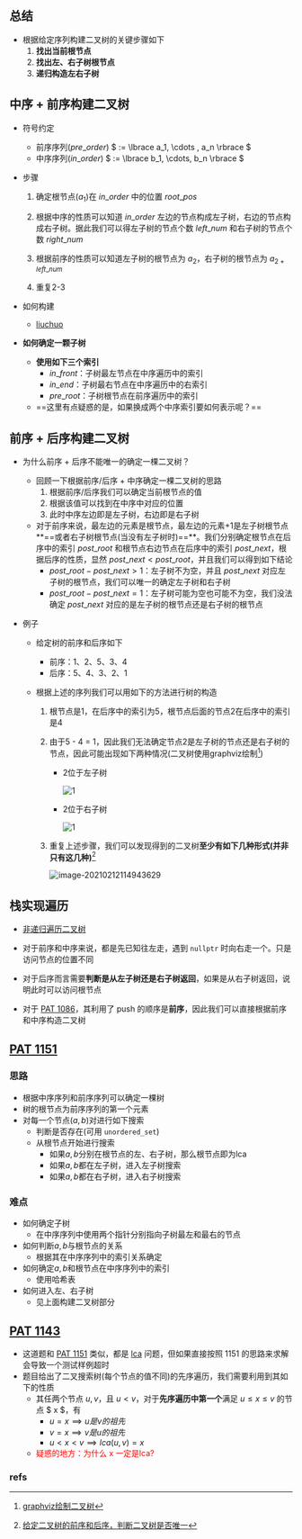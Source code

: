 ## 总结

- 根据给定序列构建二叉树的关键步骤如下
  1. **找出当前根节点**
  2. **找出左、右子树根节点**
  3. **递归构造左右子树**

## 中序 + 前序构建二叉树

- 符号约定
  
  - 前序序列($pre\_order$) $ := \lbrace a_1, \cdots , a_n \rbrace $
  - 中序序列($in\_order$) $ := \lbrace b_1, \cdots, b_n \rbrace $

- 步骤
  
  1. 确定根节点($a_1$)在 $in\_order$ 中的位置 $root\_pos$
  
  2. 根据中序的性质可以知道 $in\_order$ 左边的节点构成左子树，右边的节点构成右子树。据此我们可以得左子树的节点个数 $left\_num$ 和右子树的节点个数 $right\_num$
  
  3. 根据前序的性质可以知道左子树的根节点为 $a_2$，右子树的根节点为 $a_{2+left\_num}$
  
  4. 重复2-3

- 如何构建
  
  - [liuchuo](https://www.liuchuo.net/archives/2087)

- **如何确定一颗子树**
  
  - **使用如下三个索引**
    - $in\_front$：子树最左节点在中序遍历中的索引
    - $in\_end$：子树最右节点在中序遍历中的右索引
    - $pre\_root$：子树根节点在前序遍历中的索引
  - ==这里有点疑惑的是，如果换成两个中序索引要如何表示呢？==

## 前序 + 后序构建二叉树

- 为什么前序 + 后序不能唯一的确定一棵二叉树？
  
  - 回顾一下根据前序/后序 + 中序确定一棵二叉树的思路
    1. 根据前序/后序我们可以确定当前根节点的值
    2. 根据该值可以找到在中序中对应的位置
    3. 此时中序左边即是左子树，右边即是右子树
  - 对于前序来说，最左边的元素是根节点，最左边的元素+1是左子树根节点**==或者右子树根节点(当没有左子树时)==**。我们分别确定根节点在后序中的索引 $post\_root$ 和根节点右边节点在后序中的索引 $post\_next$，根据后序的性质，显然 $post\_next < post\_root$，并且我们可以得到如下结论
    - $post\_root - post\_next > 1$：左子树不为空，并且 $post\_next$ 对应左子树的根节点，我们可以唯一的确定左子树和右子树
    - $post\_root - post\_next = 1$：左子树可能为空也可能不为空，我们没法确定 $post\_next$ 对应的是左子树的根节点还是右子树的根节点

- 例子
  
  - 给定树的前序和后序如下
    
    - 前序：1、2、5、3、4
    - 后序：5、4、3、2、1
  
  - 根据上述的序列我们可以用如下的方法进行树的构造
    
    1. 根节点是1，在后序中的索引为5，根节点后面的节点2在后序中的索引是4
    
    2. 由于5 - 4 = 1，因此我们无法确定节点2是左子树的节点还是右子树的节点，因此可能出现如下两种情况(二叉树使用graphviz绘制[^2])
       
       - 2位于左子树
         
         ![1](binary-tree.assets/1.png)
       
       - 2位于右子树
         
         ![1](binary-tree.assets/1-1613101582872.png)
    
    3. 重复上述步骤，我们可以发现得到的二叉树**至少有如下几种形式(并非只有这几种)**[^1]
       
       ![image-20210212114943629](binary-tree.assets/image-20210212114943629.png)

## 栈实现遍历

- [非递归遍历二叉树](https://www.jianshu.com/p/2c1aad1448f7)

- 对于前序和中序来说，都是先已知往左走，遇到 `nullptr` 时向右走一个。只是访问节点的位置不同

- 对于后序而言需要**判断是从左子树还是右子树返回**，如果是从右子树返回，说明此时可以访问根节点

- 对于 [PAT 1086](https://pintia.cn/problem-sets/994805342720868352/problems/994805380754817024)，其利用了 push 的顺序是**前序**，因此我们可以直接根据前序和中序构造二叉树

## [PAT 1151](https://pintia.cn/problem-sets/994805342720868352/problems/1038430130011897856)

### 思路

- 根据中序序列和前序序列可以确定一棵树
- 树的根节点为前序序列的第一个元素
- 对每一个节点$(a, b)$对进行如下搜索
  - 判断是否存在(可用 `unordered_set`)
  - 从根节点开始进行搜索
    - 如果$a, b$分别在根节点的左、右子树，那么根节点即为lca
    - 如果$a,b$都在左子树，进入左子树搜索
    - 如果$a,b$都在右子树，进入右子树搜索

### 难点

- 如何确定子树
  - 在中序序列中使用两个指针分别指向子树最左和最右的节点
- 如何判断$a,b$与根节点的关系
  - 根据其在中序序列中的索引关系确定
- 如何确定$a,b$和根节点在中序序列中的索引
  - 使用哈希表
- 如何进入左、右子树
  - 见上面构建二叉树部分

## [PAT 1143](https://pintia.cn/problem-sets/994805342720868352/problems/994805343727501312)

- 这道题和 [PAT 1151](https://pintia.cn/problem-sets/994805342720868352/problems/1038430130011897856) 类似，都是 [lca](https://oi-wiki.org/graph/lca/) 问题，但如果直接按照 1151 的思路来求解会导致一个测试样例超时
- 题目给出了二叉搜索树(每个节点的值不同)的先序遍历，我们需要利用到其如下的性质
  - 其任两个节点 $u, v$，且 $u < v$，对于**先序遍历中第一个**满足 $u \le x \le v$ 的节点 $ x $，有
    - $u = x \implies u 是 v 的祖先$
    - $v = x \implies v 是 u 的祖先$
    - $u < x < v \implies lca(u, v) = x$
  - <font color="red">疑惑的地方：为什么 x 一定是lca?</font>

### refs

[^1]: [给定二叉树的前序和后序，判断二叉树是否唯一](https://www.cnblogs.com/jiading/articles/12547205.html)
[^2]: [graphviz绘制二叉树](https://blog.nanpuyue.com/2019/054.html)